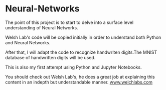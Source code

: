 # Neural-Networks

The point of this project is to start to delve into a surface level understanding of Neural Networks. 


Welsh Lab's code will be copied initially in order to understand both Python and Neural Networks. 

After that, I will adapt the code to recognize handwriten digits.The MNIST database of handwritten digits will be used. 

This is also my first attempt using Python and Jupyter Notebooks. 

You should check out Welsh Lab's, he does a great job at explaining this content in an indepth but understandable manner. 
www.welchlabs.com 
